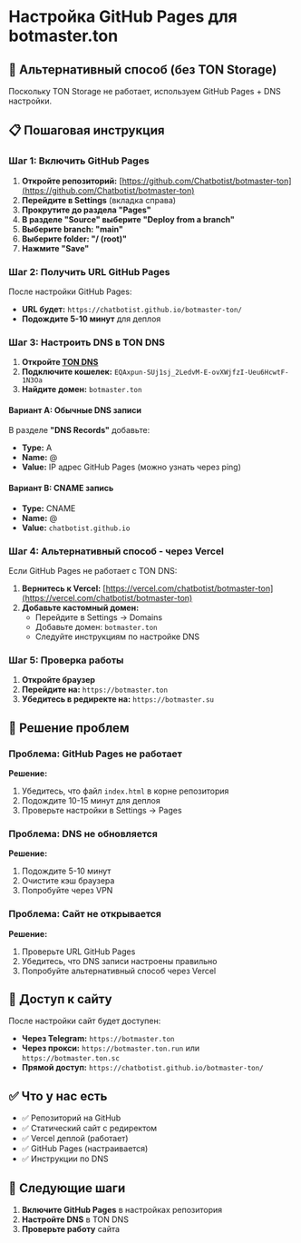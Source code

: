 # Настройка GitHub Pages для botmaster.ton

## 🎯 Альтернативный способ (без TON Storage)

Поскольку TON Storage не работает, используем GitHub Pages + DNS настройки.

## 📋 Пошаговая инструкция

### Шаг 1: Включить GitHub Pages

1. **Откройте репозиторий:** [https://github.com/Chatbotist/botmaster-ton](https://github.com/Chatbotist/botmaster-ton)
2. **Перейдите в Settings** (вкладка справа)
3. **Прокрутите до раздела "Pages"**
4. **В разделе "Source" выберите "Deploy from a branch"**
5. **Выберите branch: "main"**
6. **Выберите folder: "/ (root)"**
7. **Нажмите "Save"**

### Шаг 2: Получить URL GitHub Pages

После настройки GitHub Pages:
- **URL будет:** `https://chatbotist.github.io/botmaster-ton/`
- **Подождите 5-10 минут** для деплоя

### Шаг 3: Настроить DNS в TON DNS

1. **Откройте [TON DNS](https://dns.ton.org/)**
2. **Подключите кошелек:** `EQAxpun-SUj1sj_2LedvM-E-ovXWjfzI-Ueu6HcwtF-1N3Oa`
3. **Найдите домен:** `botmaster.ton`

#### Вариант A: Обычные DNS записи
В разделе **"DNS Records"** добавьте:
- **Type:** A
- **Name:** @
- **Value:** IP адрес GitHub Pages (можно узнать через ping)

#### Вариант B: CNAME запись
- **Type:** CNAME  
- **Name:** @
- **Value:** `chatbotist.github.io`

### Шаг 4: Альтернативный способ - через Vercel

Если GitHub Pages не работает с TON DNS:

1. **Вернитесь к Vercel:** [https://vercel.com/chatbotist/botmaster-ton](https://vercel.com/chatbotist/botmaster-ton)
2. **Добавьте кастомный домен:**
   - Перейдите в Settings → Domains
   - Добавьте домен: `botmaster.ton`
   - Следуйте инструкциям по настройке DNS

### Шаг 5: Проверка работы

1. **Откройте браузер**
2. **Перейдите на:** `https://botmaster.ton`
3. **Убедитесь в редиректе на:** `https://botmaster.su`

## 🔧 Решение проблем

### Проблема: GitHub Pages не работает
**Решение:** 
1. Убедитесь, что файл `index.html` в корне репозитория
2. Подождите 10-15 минут для деплоя
3. Проверьте настройки в Settings → Pages

### Проблема: DNS не обновляется
**Решение:**
1. Подождите 5-10 минут
2. Очистите кэш браузера
3. Попробуйте через VPN

### Проблема: Сайт не открывается
**Решение:**
1. Проверьте URL GitHub Pages
2. Убедитесь, что DNS записи настроены правильно
3. Попробуйте альтернативный способ через Vercel

## 📱 Доступ к сайту

После настройки сайт будет доступен:
- **Через Telegram:** `https://botmaster.ton`
- **Через прокси:** `https://botmaster.ton.run` или `https://botmaster.ton.sc`
- **Прямой доступ:** `https://chatbotist.github.io/botmaster-ton/`

## ✅ Что у нас есть

- ✅ Репозиторий на GitHub
- ✅ Статический сайт с редиректом
- ✅ Vercel деплой (работает)
- ✅ GitHub Pages (настраивается)
- ✅ Инструкции по DNS

## 🎯 Следующие шаги

1. **Включите GitHub Pages** в настройках репозитория
2. **Настройте DNS** в TON DNS
3. **Проверьте работу** сайта
